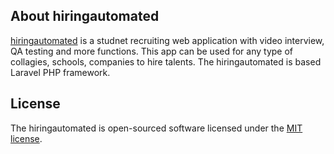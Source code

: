## About hiringautomated

[hiringautomated](https://hiringautomated.com) is a studnet recruiting web application with video interview, QA testing and more functions. This app can be used for any type of collagies, schools, companies to hire talents.
The hiringautomated is based Laravel PHP framework.

## License

The hiringautomated is open-sourced software licensed under the [MIT license](https://opensource.org/licenses/MIT).
